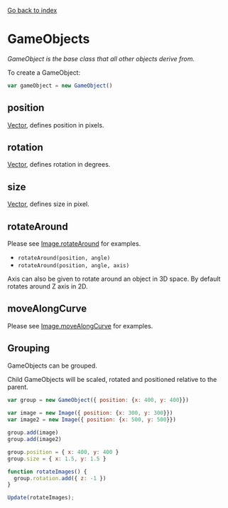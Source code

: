 [Go back to index](index.md)

# GameObjects

_GameObject is the base class that all other objects derive from._

To create a GameObject:
```javascript
var gameObject = new GameObject()
```

## position

[Vector](vectors.md), defines position in pixels.

## rotation

[Vector](vectors.md), defines rotation in degrees.

## size

[Vector](vectors.md), defines size in pixel.

## rotateAround

Please see [Image.rotateAround](images.md#rotatearound) for examples.

- `rotateAround(position, angle)`
- `rotateAround(position, angle, axis)`

Axis can also be given to rotate around an object in 3D space.
By default rotates around Z axis in 2D.

## moveAlongCurve

Please see [Image.moveAlongCurve](images.md#movealongcurve) for examples.

## Grouping

GameObjects can be grouped.

Child GameObjects will be scaled, rotated and positioned relative to the parent.

```javascript
var group = new GameObject({ position: {x: 400, y: 400}})
	
var image = new Image({ position: {x: 300, y: 300}})
var image2 = new Image({ position: {x: 500, y: 500}})

group.add(image)
group.add(image2)

group.position = { x: 400, y: 400 }
group.size = { x: 1.5, y: 1.5 }

function rotateImages() {
  group.rotation.add({ z: -1 })
}

Update(rotateImages);
```



